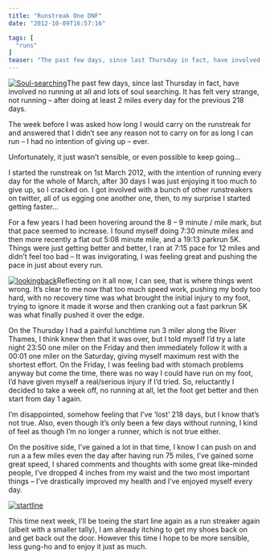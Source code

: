 ```yaml
---
title: "Runstreak One DNF"
date: "2012-10-09T16:57:16"

tags: [
  "runs"
]
teaser: "The past few days, since last Thursday in fact, have involved no running at all and lots of soul searching. It has felt very strange, not running – after doing at least 2 miles every day for the previous 218 days. The week before I was asked how long I would carry on the runstreak [&hellip;]\n"
---
```

[![Soul-searching](Soul-searching_thumb.jpg "Soul-searching")](https://kennetrunner.com/wp-content/uploads/2012/10/Soul-searching.jpg)The past few days, since last Thursday in fact, have involved no running at all and lots of soul searching. It has felt very strange, not running – after doing at least 2 miles every day for the previous 218 days.

The week before I was asked how long I would carry on the runstreak for and answered that I didn’t see any reason not to carry on for as long I can run – I had no intention of giving up – ever.

Unfortunately, it just wasn’t sensible, or even possible to keep going…

I started the runstreak on 1st March 2012, with the intention of running every day for the whole of March, after 30 days I was just enjoying it too much to give up, so I cracked on. I got involved with a bunch of other runstreakers on twitter, all of us egging one another one, then, to my surprise I started getting faster…

For a few years I had been hovering around the 8 – 9 minute / mile mark, but that pace seemed to increase. I found myself doing 7:30 minute miles and then more recently a flat out 5:08 minute mile, and a 19:13 parkrun 5K. Things were just getting better and better, I ran at 7:15 pace for 12 miles and didn’t feel too bad – It was invigorating, I was feeling great and pushing the pace in just about every run.

[![lookingback](lookingback_thumb.jpg "lookingback")](https://kennetrunner.com/wp-content/uploads/2012/10/lookingback1.jpg)Reflecting on it all now, I can see, that is where things went wrong. It’s clear to me now that too much speed work, pushing my body too hard, with no recovery time was what brought the initial injury to my foot, trying to ignore it made it worse and then cranking out a fast parkrun 5K was what finally pushed it over the edge.

On the Thursday I had a painful lunchtime run 3 miler along the River Thames, I think knew then that it was over, but I told myself I’d try a late night 23:50 one miler on the Friday and then immediately follow it with a 00:01 one miler on the Saturday, giving myself maximum rest with the shortest effort. On the Friday, I was feeling bad with stomach problems anyway but come the time, there was no way I could have run on my foot, I’d have given myself a real/serious injury if I’d tried. So, reluctantly I decided to take a week off, no running at all, let the foot get better and then start from day 1 again.

I’m disappointed, somehow feeling that I’ve ‘lost’ 218 days, but I know that’s not true. Also, even though it’s only been a few days without running, I kind of feel as though I’m no longer a runner, which is not true either.

On the positive side, I’ve gained a lot in that time, I know I can push on and run a a few miles even the day after having run 75 miles, I’ve gained some great speed, I shared comments and thoughts with some great like-minded people, I’ve dropped 4 inches from my waist and the two most important things – I’ve drastically improved my health and I’ve enjoyed myself every day.

[![startline](startline_thumb.jpg "startline")](https://kennetrunner.com/wp-content/uploads/2012/10/startline.jpg)

This time next week, I’ll be toeing the start line again as a run streaker again (albeit with a smaller tally), I am already itching to get my shoes back on and get back out the door. However this time I hope to be more sensible, less gung-ho and to enjoy it just as much.
